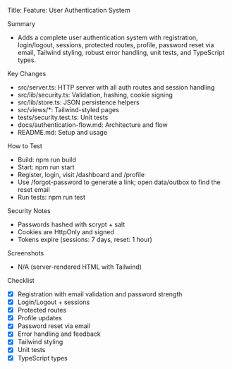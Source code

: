 Title: Feature: User Authentication System

Summary
- Adds a complete user authentication system with registration, login/logout, sessions, protected routes, profile, password reset via email, Tailwind styling, robust error handling, unit tests, and TypeScript types.

Key Changes
- src/server.ts: HTTP server with all auth routes and session handling
- src/lib/security.ts: Validation, hashing, cookie signing
- src/lib/store.ts: JSON persistence helpers
- src/views/*: Tailwind-styled pages
- tests/security.test.ts: Unit tests
- docs/authentication-flow.md: Architecture and flow
- README.md: Setup and usage

How to Test
- Build: npm run build
- Start: npm run start
- Register, login, visit /dashboard and /profile
- Use /forgot-password to generate a link; open data/outbox to find the reset email
- Run tests: npm run test

Security Notes
- Passwords hashed with scrypt + salt
- Cookies are HttpOnly and signed
- Tokens expire (sessions: 7 days, reset: 1 hour)

Screenshots
- N/A (server-rendered HTML with Tailwind)

Checklist
- [x] Registration with email validation and password strength
- [x] Login/Logout + sessions
- [x] Protected routes
- [x] Profile updates
- [x] Password reset via email
- [x] Error handling and feedback
- [x] Tailwind styling
- [x] Unit tests
- [x] TypeScript types

